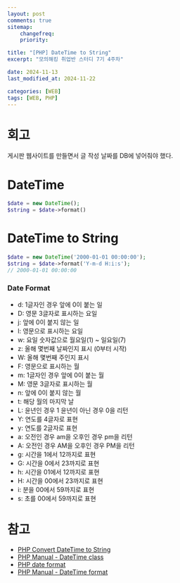 ```yaml
---
layout: post
comments: true
sitemap:
    changefreq:
    priority:

title: "[PHP] DateTime to String"
excerpt: "모의해킹 취업반 스터디 7기 4주차"

date: 2024-11-13
last_modified_at: 2024-11-22

categories: [WEB]
tags: [WEB, PHP]
---
```


# 회고
게시판 웹사이트를 만들면서 글 작성 날짜를 DB에 넣어줘야 했다.

# DateTime
```php
$date = new DateTime();
$string = $date->format()
```

# DateTime to String
```php
$date = new DateTime('2000-01-01 00:00:00');
$string = $date->format('Y-m-d H:i:s');
// 2000-01-01 00:00:00
```

### Date Format
* d: 1글자인 경우 앞에 0이 붙는 일
* D: 영문 3글자로 표시하는 요일
* j: 앞에 0이 붙지 않는 일
* l: 영문으로 표시하는 요일
* w: 요일 숫자값으로 월요일(1) ~ 일요일(7)
* z: 올해 몇번째 날짜인지 표시 (0부터 시작)
* W: 올해 몇번째 주인지 표시
* F: 영문으로 표시하는 월
* m: 1글자인 경우 앞에 0이 붙는 월
* M: 영문 3글자로 표시하는 월
* n: 앞에 0이 붙지 않는 월
* t: 해당 월의 마지막 날
* L: 윤년인 경우 1 윤년이 아닌 경우 0을 리턴
* Y: 연도를 4글자로 표현
* y: 연도를 2글자로 표현
* a: 오전인 경우 am을 오후인 경우 pm을 리턴
* A: 오전인 경우 AM을 오후인 경우 PM을 리턴
* g: 시간을 1에서 12까지로 표현
* G: 시간을 0에서 23까지로 표현
* h: 시간을 01에서 12까지로 표현
* H: 시간을 00에서 23까지로 표현
* i: 분을 00에서 59까지로 표현
* s: 초를 00에서 59까지로 표현

# 참고
* [PHP Convert DateTime to String](https://stackoverflow.com/questions/10569053/convert-datetime-to-string-php)
* [PHP Manual - DateTime class](https://www.php.net/manual/en/class.datetime.php)
* [PHP date format](https://blog.naver.com/diceworld/220256080804)
* [PHP Manual - DateTime format](https://www.php.net/manual/en/datetime.format.php)